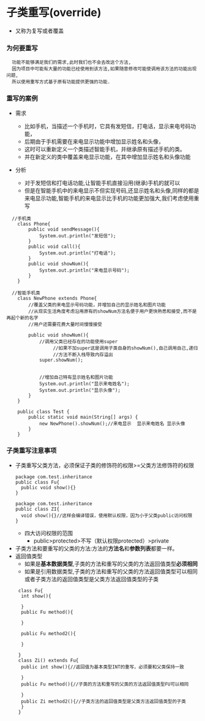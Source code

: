 # 子类重写(override)
* 又称为复写或者覆盖
### 为何要重写
```
  功能不能够满足我们的需求,此时我们也不会去改这个方法,
  因为项目中可能有大量的功能已经使用到该方法,如果随意修改可能使调用该方法的功能出现问题,
  所以使用重写方式基于原有功能提供更强的功能.
```
### 重写的案例
* 需求
  * 比如手机，当描述一个手机时，它具有发短信，打电话，显示来电号码功能，
  * 后期由于手机需要在来电显示功能中增加显示姓名和头像，
  *	这时可以重新定义一个类描述智能手机，并继承原有描述手机的类。
  * 并在新定义的类中覆盖来电显示功能，在其中增加显示姓名和头像功能

* 分析
  * 对于发短信和打电话功能,让智能手机直接沿用(继承)手机的就可以
  * 但是在智能手机中的来电显示不但实现号码,还显示姓名和头像,同样的都是来电显示功能,智能手机的来电显示比手机的功能更加强大,我们考虑使用重写
```
  //手机类
  	class Phone{
  		public void sendMessage(){
  			System.out.println("发短信");
  		}
  		public void call(){
  			System.out.println("打电话");
  		}
  		public void showNum(){
  			System.out.println("来电显示号码");
  		}
  	}

  //智能手机类
  	class NewPhone extends Phone{
  		//覆盖父类的来电显示号码功能，并增加自己的显示姓名和图片功能
  		//从现实生活角度考虑沿用原有的showNum方法名便于用户更快熟悉和接受,而不是再起个新的名字
  		//用户还需要花费大量时间慢慢接受

  		public void showNum(){
  			//调用父类已经存在的功能使用super
                 //如果不加super这是调用子类自身的showNum(),自己调用自己,递归
                 //方法不断入栈导致内存溢出
  			super.showNum();


  			//增加自己特有显示姓名和图片功能
  			System.out.println("显示来电姓名");
  			System.out.println("显示头像");
  		}
  	}

  	public class Test {
  		public static void main(String[] args) {
  			new NewPhone().showNum();//来电显示  显示来电姓名 显示头像
  		}
  	}
```

### 子类重写注意事项
* 子类重写父类方法，必须保证子类的修饰符的权限>=父类方法修饰符的权限
    ```
    package com.test.inheritance
    public class Fu{
      public void show(){}
    }
    ```
    ```
    package com.test.inheritance
    public class ZI{
      void show(){}//这样会编译错误，使用默认权限，因为小于父类public访问权限
    }
    ```
    * 四大访问权限的范围
      * public>protected>不写（默认权限protected）>private
* 子类方法和要重写的父类的方法:方法的**方法名**和**参数列表**都要一样。
* 返回值类型
  * 如果是**基本数据类型**,子类的方法和重写的父类的方法返回值类型**必须相同**
  * 如果是引用数据类型,子类的方法和重写的父类的方法返回值类型可以相同或者子类方法的返回值类型是父类方法返回值类型的子类
  ```
   class Fu{
   	int show(){

   	}
   	public Fu method(){

   	}

   	public Fu method2(){

   	}

   }
   class Zi() extends Fu{
   	public int show(){//返回值为基本类型INT的重写，必须要和父类保持一致

   	}
   	public Fu method(){//子类的方法和重写的父类的方法返回值类型FU可以相同

   	}
   	public Zi method2(){//子类方法的返回值类型是父类方法返回值类型的子类
   	}
   }
  ```